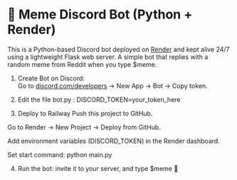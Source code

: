 # 🤖 Meme Discord Bot (Python + Render)
This is a Python-based Discord bot deployed on [Render](https://render.com) and kept alive 24/7 using a lightweight Flask web server.
A simple bot that replies with a random meme from Reddit when you type $meme.

1. Create Bot on Discord:  
   Go to [discord.com/developers](https://discord.com/developers) → New App → Bot → Copy token.


2. Edit the file bot.py :
   DISCORD_TOKEN=your_token_here


3.  Deploy to Railway
   Push this project to GitHub.

   Go to Render → New Project → Deploy from GitHub.

   Add environment variables (DISCORD_TOKEN) in the Render dashboard.

   Set start command:
   python main.py

4. Run the bot:
   invite it to your server, and type $meme 🎉

